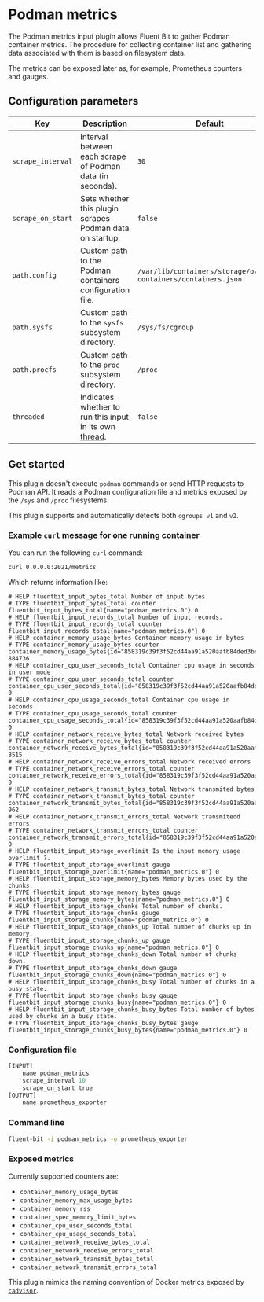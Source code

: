 # Podman metrics

The Podman metrics input plugin allows Fluent Bit to gather Podman container metrics. The procedure for collecting container list and gathering data associated with them is based on filesystem data.

The metrics can be exposed later as, for example, Prometheus counters and gauges.

## Configuration parameters

| Key | Description | Default |
| --- | ------------| ------- |
| `scrape_interval`   | Interval between each scrape of Podman data (in seconds). | `30` |
| `scrape_on_start`   | Sets whether this plugin scrapes Podman data on startup. | `false` |
| `path.config`       | Custom path to the Podman containers configuration file. | `/var/lib/containers/storage/overlay-containers/containers.json` |
| `path.sysfs`        | Custom path to the `sysfs` subsystem directory. | `/sys/fs/cgroup` |
| `path.procfs`       | Custom path to the `proc` subsystem directory. | `/proc` |
| `threaded` | Indicates whether to run this input in its own [thread](../../administration/multithreading.md#inputs). | `false` |

## Get started

This plugin doesn't execute `podman` commands or send HTTP requests to Podman API. It reads a Podman configuration file and metrics exposed by the `/sys` and `/proc` filesystems.

This plugin supports and automatically detects both `cgroups v1` and `v2`.

### Example `curl` message for one running container

You can run the following `curl` command:

```bash
curl 0.0.0.0:2021/metrics
```

Which returns information like:

```text
# HELP fluentbit_input_bytes_total Number of input bytes.
# TYPE fluentbit_input_bytes_total counter
fluentbit_input_bytes_total{name="podman_metrics.0"} 0
# HELP fluentbit_input_records_total Number of input records.
# TYPE fluentbit_input_records_total counter
fluentbit_input_records_total{name="podman_metrics.0"} 0
# HELP container_memory_usage_bytes Container memory usage in bytes
# TYPE container_memory_usage_bytes counter
container_memory_usage_bytes{id="858319c39f3f52cd44aa91a520aafb84ded3bc4b4a1e04130ccf87043149bbbf",name="blissful_wescoff",image="docker.io/library/ubuntu:latest"} 884736
# HELP container_cpu_user_seconds_total Container cpu usage in seconds in user mode
# TYPE container_cpu_user_seconds_total counter
container_cpu_user_seconds_total{id="858319c39f3f52cd44aa91a520aafb84ded3bc4b4a1e04130ccf87043149bbbf",name="blissful_wescoff",image="docker.io/library/ubuntu:latest"} 0
# HELP container_cpu_usage_seconds_total Container cpu usage in seconds
# TYPE container_cpu_usage_seconds_total counter
container_cpu_usage_seconds_total{id="858319c39f3f52cd44aa91a520aafb84ded3bc4b4a1e04130ccf87043149bbbf",name="blissful_wescoff",image="docker.io/library/ubuntu:latest"} 0
# HELP container_network_receive_bytes_total Network received bytes
# TYPE container_network_receive_bytes_total counter
container_network_receive_bytes_total{id="858319c39f3f52cd44aa91a520aafb84ded3bc4b4a1e04130ccf87043149bbbf",name="blissful_wescoff",image="docker.io/library/ubuntu:latest",interface="eth0"} 8515
# HELP container_network_receive_errors_total Network received errors
# TYPE container_network_receive_errors_total counter
container_network_receive_errors_total{id="858319c39f3f52cd44aa91a520aafb84ded3bc4b4a1e04130ccf87043149bbbf",name="blissful_wescoff",image="docker.io/library/ubuntu:latest",interface="eth0"} 0
# HELP container_network_transmit_bytes_total Network transmited bytes
# TYPE container_network_transmit_bytes_total counter
container_network_transmit_bytes_total{id="858319c39f3f52cd44aa91a520aafb84ded3bc4b4a1e04130ccf87043149bbbf",name="blissful_wescoff",image="docker.io/library/ubuntu:latest",interface="eth0"} 962
# HELP container_network_transmit_errors_total Network transmitedd errors
# TYPE container_network_transmit_errors_total counter
container_network_transmit_errors_total{id="858319c39f3f52cd44aa91a520aafb84ded3bc4b4a1e04130ccf87043149bbbf",name="blissful_wescoff",image="docker.io/library/ubuntu:latest",interface="eth0"} 0
# HELP fluentbit_input_storage_overlimit Is the input memory usage overlimit ?.
# TYPE fluentbit_input_storage_overlimit gauge
fluentbit_input_storage_overlimit{name="podman_metrics.0"} 0
# HELP fluentbit_input_storage_memory_bytes Memory bytes used by the chunks.
# TYPE fluentbit_input_storage_memory_bytes gauge
fluentbit_input_storage_memory_bytes{name="podman_metrics.0"} 0
# HELP fluentbit_input_storage_chunks Total number of chunks.
# TYPE fluentbit_input_storage_chunks gauge
fluentbit_input_storage_chunks{name="podman_metrics.0"} 0
# HELP fluentbit_input_storage_chunks_up Total number of chunks up in memory.
# TYPE fluentbit_input_storage_chunks_up gauge
fluentbit_input_storage_chunks_up{name="podman_metrics.0"} 0
# HELP fluentbit_input_storage_chunks_down Total number of chunks down.
# TYPE fluentbit_input_storage_chunks_down gauge
fluentbit_input_storage_chunks_down{name="podman_metrics.0"} 0
# HELP fluentbit_input_storage_chunks_busy Total number of chunks in a busy state.
# TYPE fluentbit_input_storage_chunks_busy gauge
fluentbit_input_storage_chunks_busy{name="podman_metrics.0"} 0
# HELP fluentbit_input_storage_chunks_busy_bytes Total number of bytes used by chunks in a busy state.
# TYPE fluentbit_input_storage_chunks_busy_bytes gauge
fluentbit_input_storage_chunks_busy_bytes{name="podman_metrics.0"} 0
```

### Configuration file

```python
[INPUT]
    name podman_metrics
    scrape_interval 10
    scrape_on_start true
[OUTPUT]
    name prometheus_exporter
```

### Command line

```bash
fluent-bit -i podman_metrics -o prometheus_exporter
```

### Exposed metrics

Currently supported counters are:

- `container_memory_usage_bytes`
- `container_memory_max_usage_bytes`
- `container_memory_rss`
- `container_spec_memory_limit_bytes`
- `container_cpu_user_seconds_total`
- `container_cpu_usage_seconds_total`
- `container_network_receive_bytes_total`
- `container_network_receive_errors_total`
- `container_network_transmit_bytes_total`
- `container_network_transmit_errors_total`

This plugin mimics the naming convention of Docker metrics exposed by [`cadvisor`](https://github.com/google/cadvisor).

